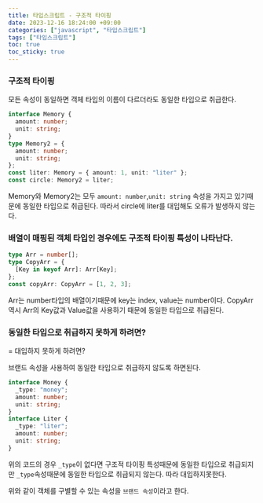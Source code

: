 ```yaml
---
title: 타입스크립트 - 구조적 타이핑
date: 2023-12-16 18:24:00 +09:00
categories: ["javascript", "타입스크립트"]
tags: ["타입스크립트"]
toc: true
toc_sticky: true
---
```


### 구조적 타이핑

모든 속성이 동일하면 객체 타입의 이름이 다르더라도 동일한 타입으로 취급한다.

```ts
interface Memory {
  amount: number;
  unit: string;
}
type Memory2 = {
  amount: number;
  unit: string;
};
const liter: Memory = { amount: 1, unit: "liter" };
const circle: Memory2 = liter;
```

Memory와 Memory2는 모두 `amount: number`,`unit: string` 속성을 가지고 있기때문에 동일한 타입으로 취급된다. 따라서 circle에 liter를 대입해도 오류가 발생하지 않는다.

### 배열이 매핑된 객체 타입인 경우에도 구조적 타이핑 특성이 나타난다.

```ts
type Arr = number[];
type CopyArr = {
  [Key in keyof Arr]: Arr[Key];
};
const copyArr: CopyArr = [1, 2, 3];
```

Arr는 number타입의 배열이기때문에 key는 index, value는 number이다.
CopyArr 역시 Arr의 Key값과 Value값을 사용하기 때문에 동일한 타입으로 취급된다.

### 동일한 타입으로 취급하지 못하게 하려면?

= 대입하지 못하게 하려면?

브랜드 속성을 사용하여 동일한 타입으로 취급하지 않도록 하면된다.

```ts
interface Money {
  _type: "money";
  amount: number;
  unit: string;
}
interface Liter {
  _type: "liter";
  amount: number;
  unit: string;
}
```

위의 코드의 경우 `_type`이 없다면 구조적 타이핑 특성때문에 동일한 타입으로 취급되지만 `_type`속성때문에 동일한 타입으로 취급되지 않는다. 따라 대입하지못한다.

위와 같이 객체를 구별할 수 있는 속성을 `브랜드 속성`이라고 한다.
